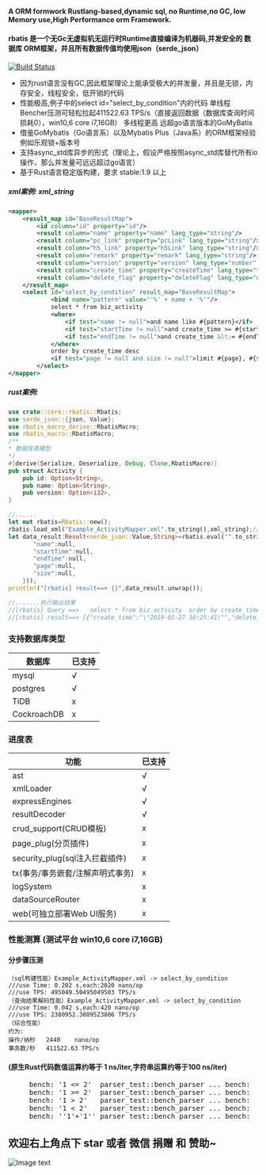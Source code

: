 
#### A ORM formwork Rustlang-based,dynamic sql, no Runtime,no GC, low Memory use,High Performance orm Framework.
#### rbatis 是一个无Gc无虚拟机无运行时Runtime直接编译为机器码,并发安全的  数据库 ORM框架，并且所有数据传值均使用json（serde_json）
[![Build Status](https://travis-ci.org/zhuxiujia/rbatis.svg?branch=master)](https://travis-ci.org/zhuxiujia/rbatis)


* 因为rust语言没有GC,因此框架理论上能承受极大的并发量，并且是无锁，内存安全，线程安全，低开销的代码
* 性能极高,例子中的select id="select_by_condition"内的代码 单线程Bencher压测可轻松拉起411522.63 TPS/s（直接返回数据（数据库查询时间损耗0），win10,6 core i7,16GB）  多线程更高 远超go语言版本的GoMyBatis
* 借鉴GoMybatis（Go语言系）以及Mybatis Plus（Java系）的ORM框架经验 例如乐观锁+版本号
* 支持async_std库异步的形式（理论上，假设严格按照async_std库替代所有io操作，那么并发量可远远超过go语言）
* 基于Rust语言稳定版构建，要求 stable:1.9 以上

##### xml案例: xml_string
``` xml
<mapper>
    <result_map id="BaseResultMap">
        <id column="id" property="id"/>
        <result column="name" property="name" lang_type="string"/>
        <result column="pc_link" property="pcLink" lang_type="string"/>
        <result column="h5_link" property="h5Link" lang_type="string"/>
        <result column="remark" property="remark" lang_type="string"/>
        <result column="version" property="version" lang_type="number" version_enable="true"/>
        <result column="create_time" property="createTime" lang_type="time"/>
        <result column="delete_flag" property="deleteFlag" lang_type="number" logic_enable="true" logic_undelete="1" logic_deleted="0"/>
    </result_map>
    <select id="select_by_condition" result_map="BaseResultMap">
            <bind name="pattern" value="'%' + name + '%'"/>
            select * from biz_activity
            <where>
                <if test="name != null">and name like #{pattern}</if>
                <if test="startTime != null">and create_time >= #{startTime}</if>
                <if test="endTime != null">and create_time &lt;= #{endTime}</if>
            </where>
            order by create_time desc
            <if test="page != null and size != null">limit #{page}, #{size}</if>
        </select>
</mapper>
``` 
##### rust案例:
``` rust
use crate::core::rbatis::Rbatis;
use serde_json::{json, Value};
use rbatis_macro_derive::RbatisMacro;
use rbatis_macro::RbatisMacro;
/**
* 数据库表模型
*/
#[derive(Serialize, Deserialize, Debug, Clone,RbatisMacro)]
pub struct Activity {
    pub id: Option<String>,
    pub name: Option<String>,
    pub version: Option<i32>,
}

//......
let mut rbatis=Rbatis::new();
rbatis.load_xml("Example_ActivityMapper.xml".to_string(),xml_string);//读取上面的xml
let data_result:Result<serde_json::Value,String>=rbatis.eval("".to_string(), "select_by_condition", &mut json!({
       "name":null,
       "startTime":null,
       "endTime":null,
       "page":null,
       "size":null,
    }));
println!("[rbatis] result==> {}",data_result.unwrap());

//.......执行输出结果
//[rbatis] Query ==>   select * from biz_activity  order by create_time desc
//[rbatis] result==> [{"create_time":"\"2019-05-27 10:25:41\"","delete_flag":1,"h5_banner_img":"\"http://47.110.8.203:8080/group1/default/20190527/10/25/0/新人专享banner.jpg?download=0\"","h5_link":"\"http://115.220.9.139:8002/newuser/\"","id":"\"dfbdd779-5f70-4b8f-9921-a235a9c75b69\"","name":"\"新人专享\"","pc_banner_img":"\"http://47.110.8.203:8080/group1/default/20190527/10/25/0/新人专享banner.jpg?download=0\"","pc_link":"\"http://115.220.9.139:8002/newuser/\"","remark":"\"\"","sort":"\"\"","status":0,"version":6},{"create_time":"\"2019-05-27 10:25:41\"","delete_flag":1,"h5_banner_img":"\"http://47.110.8.203:8080/group1/default/20190527/10/25/0/新人专享banner.jpg?download=0\"","h5_link":"\"http://115.220.9.139:8002/newuser/\"","id":"\"dfbdd779-5f70-4b8f-9921-c235a9c75b69\"","name":"\"新人专享\"","pc_banner_img":"\"http://47.110.8.203:8080/group1/default/20190527/10/25/0/新人专享banner.jpg?download=0\"","pc_link":"\"http://115.220.9.139:8002/newuser/\"","remark":"\"\"","sort":"\"\"","status":0,"version":6}]
```

### 支持数据库类型
| 数据库    | 已支持 |
| ------ | ------ |
| mysql            | √     |   
| postgres         | √     |  
| TiDB             | x     |
| CockroachDB      | x     |

### 进度表
| 功能    | 已支持 |
| ------ | ------ |
| ast                                     | √     |     
| xmlLoader                               | √     |  
| expressEngines                          | √     |  
| resultDecoder                           | √     |  
| crud_support(CRUD模板)                  | x     |
| page_plug(分页插件)                      | x     |
| security_plug(sql注入拦截插件)           | x     |
| tx(事务/事务嵌套/注解声明式事务)          | x     |  
| logSystem                               | x     |  
| dataSourceRouter                        | x     |  
| web(可独立部署Web UI服务)                | x     |  


### 性能测算 (测试平台 win10,6 core i7,16GB)
#### 分步骤压测
``` 
（sql构建性能）Example_ActivityMapper.xml -> select_by_condition
///use Time: 0.202 s,each:2020 nano/op
///use TPS: 495049.50495049503 TPS/s
（查询结果解码性能）Example_ActivityMapper.xml -> select_by_condition
///use Time: 0.042 s,each:420 nano/op
///use TPS: 2380952.3809523806 TPS/s
（综合性能）
约为:
操作/纳秒   2440    nano/op 
事务数/秒   411522.63 TPS/s
``` 


#### (原生Rust代码数值运算约等于 1 ns/iter,字符串运算约等于100 ns/iter)
<pre>
     bench: '1 <= 2'  parser_test::bench_parser ... bench:          21 ns/iter (+/- 0)
     bench: '1 >= 2'  parser_test::bench_parser ... bench:          21 ns/iter (+/- 0)
     bench: '1 > 2'   parser_test::bench_parser ... bench:          21 ns/iter (+/- 0)
     bench: '1 < 2'   parser_test::bench_parser ... bench:          21 ns/iter (+/- 0) 
     bench: ''1'+'1'' parser_test::bench_parser ... bench:          118 ns/iter (+/- 1)
</pre>
         
## 欢迎右上角点下 star 或者 微信 捐赠 和 赞助~
![Image text](https://zhuxiujia.github.io/gomybatis.io/assets/wx_account.jpg)
